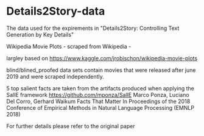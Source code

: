 # Details2Story-data
The data used for the expirements in "Details2Story: Controlling Text Generation by Key Details"

Wikipedia Movie Plots - scraped from Wikipedia - 

largley based on https://www.kaggle.com/jrobischon/wikipedia-movie-plots

blind/blined_proofed data sets contain movies that were released after june 2019 and were scraped independently.


5 top salient facts are taken from the artifacts produced when applying the SalIE framework 
https://github.com/mponza/SalIE
Marco Ponza, Luciano Del Corro, Gerhard Waikum
Facts That Matter
In Proceedings of the 2018 Conference of Empirical Methods in Natural Language Processing (EMNLP 2018)



For further details please refer to the original paper
